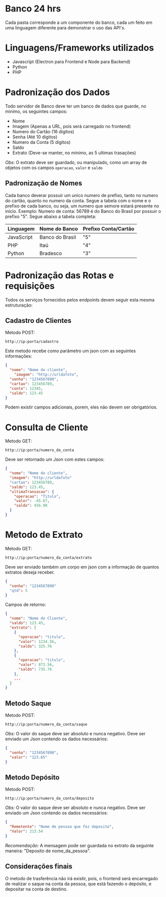 # Banco 24 hrs

Cada pasta corresponde a um componente do banco, cada um feito em uma linguagem diferente para demonstrar o uso das API's.

# Linguagens/Frameworks utilizados

- Javascript (Electron para Frontend e Node para Backend)
- Python
- PHP

# Padronização dos Dados

Todo servidor de Banco deve ter um banco de dados que guarde, no minimo, os seguintes campos:

- Nome
- Imagem (Apenas a URL, pois será carregado no frontend)
- Numero do Cartão (16 digitos)
- Senha (Até 10 digitos)
- Numero da Conta (5 digitos)
- Saldo
- Extrato (Deve-se manter, no minimo, as 5 ultimas trasações)

_Obs:_ O extrato deve ser guardado, ou manipulado, como um array de objetos com os campos `operacao`, `valor` e `saldo`

## Padronização de Nomes

Cada banco deverar possuir um unico numero de prefixo, tanto no numero do cartão, quanto no numero da conta. Segue a tabela com o nome e o prefixo de cada banco, ou seja, um numero que semore estará presente no inicio. Exemplo: Numero de conta: 56789 é do Banco do Brasil por possuir o prefixo "5". Segue abaixo a tabela completa:

| Linguagem  | Nome do Banco   | Prefixo Conta/Cartão |
| ---------- | --------------- | -------------------- |
| JavaScript | Banco do Brasil | "5"                  |
| PHP        | Itaú            | "4"                  |
| Python     | Bradesco        | "3"                  |

# Padronização das Rotas e requisições

Todos os serviços fornecidos pelos endpoints devem seguir esta mesma estruturação:

## Cadastro de Clientes

Metodo POST:

```
http://ip:porta/cadastro
```

Este metodo recebe como parâmetro um json com as seguintes informações:

```json
{
  "nome": "Nome do cliente",
	"imagem": "http://urldafoto",
  "senha": "1234567890",
  "cartao": 123456789,
  "conta": 12345,
  "saldo": 123.45
}
```

Podem existir campos adicionais, porem, eles não devem ser obrigatórios.

# Consulta de Cliente

Metodo GET:

```
http://ip:porta/numero_da_conta
```

Deve ser retornado um Json com estes campos:

```json
{
  "nome": "Nome do cliente",
  "imagem": "http://urldafoto"
  "cartao": 123456789,
  "saldo": 123.45,
  "ultimaTransacao": {
    "operacao": "Titulo",
    "valor": -45.67,
    "saldo": 456.98
  }
}
```

# Metodo de Extrato

Metodo GET:

```
http://ip:porta/numero_da_conta/extrato
```

Deve ser enviado também um corpo em json com a informação de quantos extratos deseja receber.

```json
{
  "senha": "1234567890"
  "qtd": 5
}
```

Campos de retorno:

```json
{
  "nome": "Nome do Cliente",
  "saldo": 123.45,
  "extrato": [
    {
      "operacao": "titulo",
      "valor": 1234.56,
      "saldo": 325.76
    },
    {
      "operacao": "titulo",
      "valor": 873.56,
      "saldo": 735.76
    },
    ...
  ]
}
```

## Metodo Saque

Metodo POST:

```
http://ip:porta/numero_da_conta/saque
```

_Obs:_ O valor do saque deve ser absoluto e nunca negativo.
Deve ser enviado um Json contendo os dados necessários:

```json
{
  "senha": "1234567890",
  "valor": "123.65"
}
```

## Metodo Depósito

Metodo POST:

```
http://ip:porta/numero_da_conta/deposito
```

_Obs:_ O valor do saque deve ser absoluto e nunca negativo.
Deve ser enviado um Json contendo os dados necessários:

```json
{
  "Remetente": "Nome de pessoa que fez deposito",
  "Valor": 213.54
}
```

_Recomendação:_ A mensagem pode ser guardada no extrato da seguinte maneira: "Deposito de nome_da_pessoa".

## Considerações finais

O metodo de trasferência não irá existir, pois, o frontend será encarregado de realizar o saque na conta da pessoa, que está fazendo o depósito, e depositar na conta de destino.
